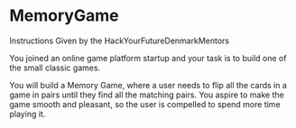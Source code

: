 # MemoryGame

Instructions Given by the HackYourFutureDenmarkMentors

You joined an online game platform startup and your task is to build one of the small classic games.

You will build a Memory Game, where a user needs to flip all the cards in a game in pairs until they find all the matching pairs. You aspire to make the game smooth and pleasant, so the user is compelled to spend more time playing it.
